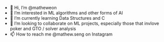 - 👋 Hi, I’m @matheweon
- 👀 I’m interested in ML algorithms and other forms of AI
- 🌱 I’m currently learning Data Structures and C
- 💞️ I’m looking to collaborate on ML projects, especially those that invlove poker and GTO / solver analysis
- 📫 How to reach me @mathew.seng on Instagram

<!---
matheweon/matheweon is a ✨ special ✨ repository because its `README.md` (this file) appears on your GitHub profile.
You can click the Preview link to take a look at your changes.
--->
